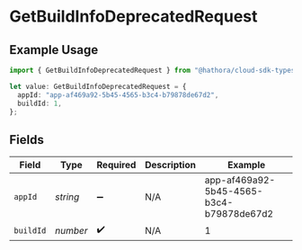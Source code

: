 # GetBuildInfoDeprecatedRequest

## Example Usage

```typescript
import { GetBuildInfoDeprecatedRequest } from "@hathora/cloud-sdk-typescript/models/operations";

let value: GetBuildInfoDeprecatedRequest = {
  appId: "app-af469a92-5b45-4565-b3c4-b79878de67d2",
  buildId: 1,
};
```

## Fields

| Field                                    | Type                                     | Required                                 | Description                              | Example                                  |
| ---------------------------------------- | ---------------------------------------- | ---------------------------------------- | ---------------------------------------- | ---------------------------------------- |
| `appId`                                  | *string*                                 | :heavy_minus_sign:                       | N/A                                      | app-af469a92-5b45-4565-b3c4-b79878de67d2 |
| `buildId`                                | *number*                                 | :heavy_check_mark:                       | N/A                                      | 1                                        |